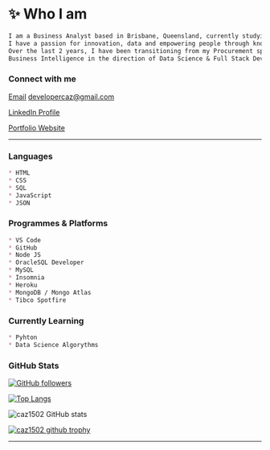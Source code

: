 # ✨ Who I am
```md
I am a Business Analyst based in Brisbane, Queensland, currently studying Fullstack Development through UniSA.
I have a passion for innovation, data and empowering people through knowledge, `Scientia potentia est`
Over the last 2 years, I have been transitioning from my Procurement specialty as a Buyer to 
Business Intelligence in the direction of Data Science & Full Stack Development.
```
### Connect with me

[Email](mailto:developercaz@gmail.com) developercaz@gmail.com

[LinkedIn Profile](https://www.linkedin.com/in/carol-shiers-001420b6/) 

[Portfolio Website](https://caz1502.github.io/developercaz/)

___

### Languages
```md
* HTML
* CSS
* SQL
* JavaScript
* JSON
```
### Programmes & Platforms
```md
* VS Code
* GitHub
* Node JS
* OracleSQL Developer
* MySQL
* Insomnia
* Heroku
* MongoDB / Mongo Atlas
* Tibco Spotfire
```
### Currently Learning
```md
* Pyhton
* Data Science Algorythms
```

### GitHub Stats

[![GitHub followers](https://img.shields.io/github/followers/caz1502.svg?style=social&label=Follow&maxAge=2592000)](https://github.com/caz1502?tab=followers)

[![Top Langs](https://github-readme-stats.vercel.app/api/top-langs/?username=caz1502&layout=compact&show_icons=true&theme=radical)](https://github.com/caz1502/github-readme-stats)

![caz1502 GitHub stats](https://github-readme-stats.vercel.app/api?username=caz1502&show_icons=true&theme=radical)

[![caz1502 github trophy](https://github-profile-trophy.vercel.app/?username=caz1502&row=1)](https://github.com/caz1502/github-profile-trophy)

___






<!---
caz1502/caz1502 is a ✨ special ✨ repository because its `README.md` (this file) appears on your GitHub profile.
You can click the Preview link to take a look at your changes.
--->
